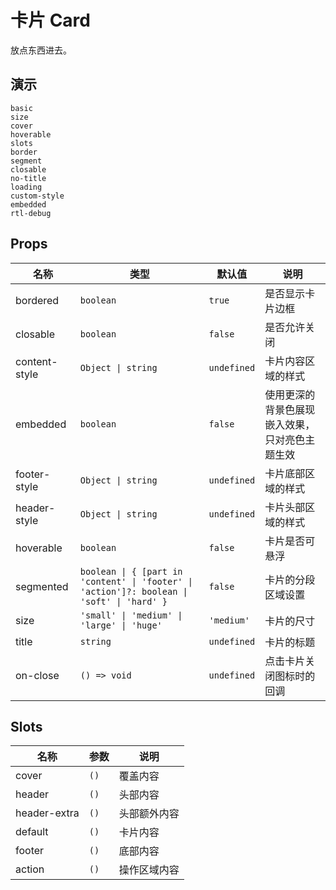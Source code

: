 # 卡片 Card

放点东西进去。

## 演示

```demo
basic
size
cover
hoverable
slots
border
segment
closable
no-title
loading
custom-style
embedded
rtl-debug
```

## Props

| 名称 | 类型 | 默认值 | 说明 |
| --- | --- | --- | --- |
| bordered | `boolean` | `true` | 是否显示卡片边框 |
| closable | `boolean` | `false` | 是否允许关闭 |
| content-style | `Object \| string` | `undefined` | 卡片内容区域的样式 |
| embedded | `boolean` | `false` | 使用更深的背景色展现嵌入效果，只对亮色主题生效 |
| footer-style | `Object \| string` | `undefined` | 卡片底部区域的样式 |
| header-style | `Object \| string` | `undefined` | 卡片头部区域的样式 |
| hoverable | `boolean` | `false` | 卡片是否可悬浮 |
| segmented | `boolean \| { [part in 'content' \| 'footer' \| 'action']?: boolean \| 'soft' \| 'hard' }` | `false` | 卡片的分段区域设置 |
| size | `'small' \| 'medium' \| 'large' \| 'huge'` | `'medium'` | 卡片的尺寸 |
| title | `string` | `undefined` | 卡片的标题 |
| on-close | `() => void` | `undefined` | 点击卡片关闭图标时的回调 |

## Slots

| 名称         | 参数 | 说明         |
| ------------ | ---- | ------------ |
| cover        | `()` | 覆盖内容     |
| header       | `()` | 头部内容     |
| header-extra | `()` | 头部额外内容 |
| default      | `()` | 卡片内容     |
| footer       | `()` | 底部内容     |
| action       | `()` | 操作区域内容 |
